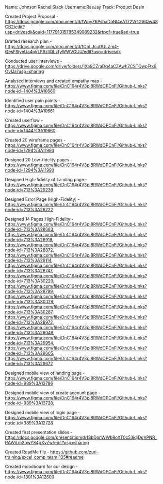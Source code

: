Name: Johnson Rachel              Slack Username:RaeJay           Track: Product Desin

Created Project Proposal - https://docs.google.com/document/d/1WnyZ6PshxDqNl4eAT72Vr1Gt6Qw48CB2/edit?usp=drivesdk&ouid=117791015785349089232&rtpof=true&sd=true	

Drafted research plan - https://docs.google.com/document/d/1ObLJcuOULZm4-QesFSiyeUa4pVLF9zIIQLzfyWWVGUU/edit?usp=drivesdk

Conducted user interviews - https://drive.google.com/drive/folders/1Xa9CZraDq4aCZAwhZCSTQwpFtx8OvlJa?usp=sharing

Analysed interviews and created empathy map - https://www.figma.com/file/DnC164r4V3pl8RWdOPCnFi/Github-Links?node-id=1404%3A10660

Identified user pain points - https://www.figma.com/file/DnC164r4V3pl8RWdOPCnFi/Github-Links?node-id=1404%3A10661

Created userflow - https://www.figma.com/file/DnC164r4V3pl8RWdOPCnFi/Github-Links?node-id=1444%3A10660

Created 20 wireframe pages - https://www.figma.com/file/DnC164r4V3pl8RWdOPCnFi/Github-Links?node-id=1294%3A11990

Designed 20 Low-fidelity pages - https://www.figma.com/file/DnC164r4V3pl8RWdOPCnFi/Github-Links?node-id=1294%3A11990

Designed High-fidelity of Landing page - https://www.figma.com/file/DnC164r4V3pl8RWdOPCnFi/Github-Links?node-id=713%3A29239

Designed Error Page (High-Fidelity) - https://www.figma.com/file/DnC164r4V3pl8RWdOPCnFi/Github-Links?node-id=713%3A29222

Designed 14 Pages High-Fidelity - https://www.figma.com/file/DnC164r4V3pl8RWdOPCnFi/Github-Links?node-id=713%3A28683, https://www.figma.com/file/DnC164r4V3pl8RWdOPCnFi/Github-Links?node-id=713%3A28918, https://www.figma.com/file/DnC164r4V3pl8RWdOPCnFi/Github-Links?node-id=713%3A28872, https://www.figma.com/file/DnC164r4V3pl8RWdOPCnFi/Github-Links?node-id=713%3A29114, https://www.figma.com/file/DnC164r4V3pl8RWdOPCnFi/Github-Links?node-id=713%3A28747, https://www.figma.com/file/DnC164r4V3pl8RWdOPCnFi/Github-Links?node-id=713%3A30220, https://www.figma.com/file/DnC164r4V3pl8RWdOPCnFi/Github-Links?node-id=713%3A28799, https://www.figma.com/file/DnC164r4V3pl8RWdOPCnFi/Github-Links?node-id=713%3A30028, https://www.figma.com/file/DnC164r4V3pl8RWdOPCnFi/Github-Links?node-id=713%3A30287, https://www.figma.com/file/DnC164r4V3pl8RWdOPCnFi/Github-Links?node-id=713%3A28972, https://www.figma.com/file/DnC164r4V3pl8RWdOPCnFi/Github-Links?node-id=713%3A29048, https://www.figma.com/file/DnC164r4V3pl8RWdOPCnFi/Github-Links?node-id=713%3A29954, https://www.figma.com/file/DnC164r4V3pl8RWdOPCnFi/Github-Links?node-id=713%3A29605, https://www.figma.com/file/DnC164r4V3pl8RWdOPCnFi/Github-Links?node-id=713%3A29672

Designed mobile view of landing page - https://www.figma.com/file/DnC164r4V3pl8RWdOPCnFi/Github-Links?node-id=989%3A13786

Designed mobile view of create account page - https://www.figma.com/file/DnC164r4V3pl8RWdOPCnFi/Github-Links?node-id=989%3A13728, 

Designed mobile view of login page - https://www.figma.com/file/DnC164r4V3pl8RWdOPCnFi/Github-Links?node-id=989%3A13728

Created first presentation slides - https://docs.google.com/presentation/d/18bDpnWWbRoXT0c53jdjDgVPNR_RAWiLm2bwY84gXvZw/edit?usp=sharing

Created ReadMe file - https://github.com/zuri-training/excel_comp_team_105#readme

Created moodboard for our design - https://www.figma.com/file/DnC164r4V3pl8RWdOPCnFi/Github-Links?node-id=1301%3A12600
